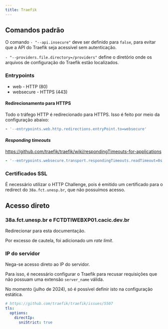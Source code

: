 ```yaml
---
title: Traefik
---
```


## Comandos padrão

O comando `- "--api.insecure"` deve ser definido para `false`, para evitar que a API do Traefik seja acessível sem autenticação.

`- "--providers.file.directory=/providers"` define o diretório onde os arquivos de configuração do Traefik estão localizados.

### Entrypoints

- web - HTTP (80)
- websecure - HTTPS (443)

#### Redirecionamento para HTTPS

Todo o tráfego HTTP é redirecionado para HTTPS. Isso é feito por meio da configuração abaixo:

```yaml
- '--entrypoints.web.http.redirections.entryPoint.to=websecure'
```

#### _Responding timeouts_

https://github.com/traefik/traefik/wiki/respondingTimeouts-for-applications

```yaml
- '--entrypoints.websecure.transport.respondingTimeouts.readTimeout=0s'
```

### Certificados SSL

É necessário utilizar o HTTP Challenge, pois é emitido um certificado para o redirect do `38a.fct.unesp.br`, que não possuímos acesso.

## Acesso direto

### 38a.fct.unesp.br e FCTDTIWEBXP01.cacic.dev.br

Redirecionar para esta documentação.

Por excesso de cautela, foi adicionado um _rate limit_.

### IP do servidor

Nega-se acesso direto ao IP do servidor.

Para isso, é necessário configurar o Traefik para recusar requisições que não possuam uma extensão `server_name` válida.

No momento (julho de 2024), só é possível definir isto na configuração estática.

```yaml
# https://github.com/traefik/traefik/issues/5507
tls:
  options:
    directIp:
      sniStrict: true
```
